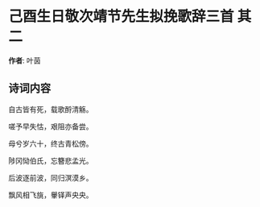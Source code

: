 # 己酉生日敬次靖节先生拟挽歌辞三首  其二

**作者**: 叶茵

## 诗词内容

自古皆有死，载歌酹清觞。

嗟予早失怙，艰阻亦备尝。

母兮岁六十，终古青松傍。

陟冈恸伯氏，忘簪悲孟光。

后波逐前波，同归溟漠乡。

飘风相飞旐，轝铎声央央。

